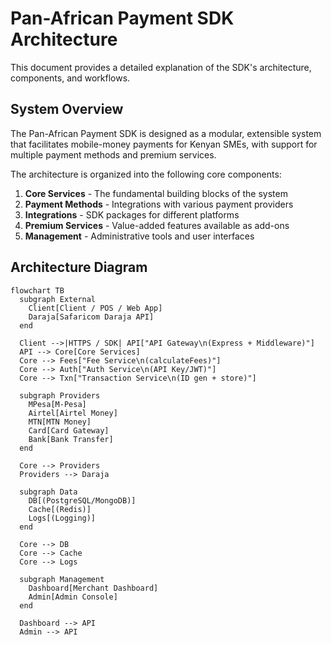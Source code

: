 # Pan-African Payment SDK Architecture

This document provides a detailed explanation of the SDK's architecture, components, and workflows.

## System Overview

The Pan-African Payment SDK is designed as a modular, extensible system that facilitates mobile-money payments for Kenyan SMEs, with support for multiple payment methods and premium services.

The architecture is organized into the following core components:

1. **Core Services** - The fundamental building blocks of the system
2. **Payment Methods** - Integrations with various payment providers
3. **Integrations** - SDK packages for different platforms
4. **Premium Services** - Value-added features available as add-ons
5. **Management** - Administrative tools and user interfaces

## Architecture Diagram

```mermaid
flowchart TB
  subgraph External
    Client[Client / POS / Web App]
    Daraja[Safaricom Daraja API]
  end

  Client -->|HTTPS / SDK| API["API Gateway\n(Express + Middleware)"]
  API --> Core[Core Services]
  Core --> Fees["Fee Service\n(calculateFees)"]
  Core --> Auth["Auth Service\n(API Key/JWT)"]
  Core --> Txn["Transaction Service\n(ID gen + store)"]

  subgraph Providers
    MPesa[M-Pesa]
    Airtel[Airtel Money]
    MTN[MTN Money]
    Card[Card Gateway]
    Bank[Bank Transfer]
  end

  Core --> Providers
  Providers --> Daraja

  subgraph Data
    DB[(PostgreSQL/MongoDB)]
    Cache[(Redis)]
    Logs[(Logging)]
  end

  Core --> DB
  Core --> Cache
  Core --> Logs

  subgraph Management
    Dashboard[Merchant Dashboard]
    Admin[Admin Console]
  end

  Dashboard --> API
  Admin --> API
```
